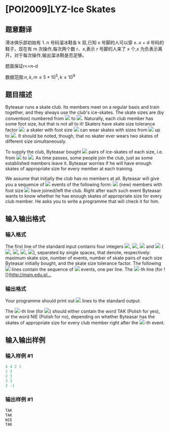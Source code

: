 # [POI2009]LYZ-Ice Skates

## 题意翻译

滑冰俱乐部初始有 1..n 号码溜冰鞋各 k 双,已知 x 号脚的人可以穿 x..x + d 号码的鞋子。现在有 m 次操作,每次两个数 r、x,表示 r 号脚的人来了 x 个,x 为负表示离开。对于每次操作,输出溜冰鞋是否足够。

题面保证r<=n-d

数据范围:$n,k,m\leq5*10^5, k\leq10^9$

## 题目描述

Byteasar runs a skate club. Its members meet on a regular basis and train together, and they always use the club's ice-skates. The skate sizes are (by convention) numbered from ![](http://main.edu.pl/images/OI16/lyz-en-tex.1.png) to ![](http://main.edu.pl/images/OI16/lyz-en-tex.2.png). Naturally, each club member has some foot size, but that is not all to it! Skaters have skate size tolerance factor ![](http://main.edu.pl/images/OI16/lyz-en-tex.3.png): a skater with foot size ![](http://main.edu.pl/images/OI16/lyz-en-tex.4.png) can wear skates with sizes from ![](http://main.edu.pl/images/OI16/lyz-en-tex.5.png) up to ![](http://main.edu.pl/images/OI16/lyz-en-tex.6.png). It should be noted, though, that no skater ever wears two skates of different size simultaneously.

To supply the club, Byteasar bought ![](http://main.edu.pl/images/OI16/lyz-en-tex.7.png) pairs of ice-skates of each size, i.e. from ![](http://main.edu.pl/images/OI16/lyz-en-tex.8.png) to ![](http://main.edu.pl/images/OI16/lyz-en-tex.9.png). As time passes, some people join the club, just as some established members leave it. Byteasar worries if he will have enough skates of appropriate size for every member at each training.

We assume that initially the club has no members at all. Byteasar will give you a sequence of ![](http://main.edu.pl/images/OI16/lyz-en-tex.10.png) events of the following form: ![](http://main.edu.pl/images/OI16/lyz-en-tex.11.png) (new) members with foot size ![](http://main.edu.pl/images/OI16/lyz-en-tex.12.png) have joined/left the club. Right after each such event Byteasar wants to know whether he has enough skates of appropriate size for every club member. He asks you to write a programme that will check it for him.

## 输入输出格式

### 输入格式

The first line of the standard input contains four integers ![](http://main.edu.pl/images/OI16/lyz-en-tex.13.png), ![](http://main.edu.pl/images/OI16/lyz-en-tex.14.png), ![](http://main.edu.pl/images/OI16/lyz-en-tex.15.png) and ![](http://main.edu.pl/images/OI16/lyz-en-tex.16.png) (![](http://main.edu.pl/images/OI16/lyz-en-tex.17.png), ![](http://main.edu.pl/images/OI16/lyz-en-tex.18.png), ![](http://main.edu.pl/images/OI16/lyz-en-tex.19.png), ![](http://main.edu.pl/images/OI16/lyz-en-tex.20.png)), separated by single spaces, that denote, respectively: maximum skate size, number of events, number of skate pairs of each size Byteasar initially bought, and the skate size tolerance factor. The following ![](http://main.edu.pl/images/OI16/lyz-en-tex.21.png) lines contain the sequence of ![](http://main.edu.pl/images/OI16/lyz-en-tex.22.png) events, one per line. The ![](http://main.edu.pl/images/OI16/lyz-en-tex.23.png)-th line (for ![](http://main.edu.pl…

### 输出格式

Your programme should print out ![](http://main.edu.pl/images/OI16/lyz-en-tex.35.png) lines to the standard output.

The ![](http://main.edu.pl/images/OI16/lyz-en-tex.36.png)-th line (for ![](http://main.edu.pl/images/OI16/lyz-en-tex.37.png)) should either contain the word TAK (Polish for yes), or the word NIE (Polish for no), depending on whether Byteasar has the skates of appropriate size for every club member right after the ![](http://main.edu.pl/images/OI16/lyz-en-tex.38.png)-th event.

## 输入输出样例

### 输入样例 #1

```cpp
4 4 2 1
1 3
2 3
3 3
2 -1

```
### 输出样例 #1

```cpp
TAK
TAK
NIE
TAK

```
